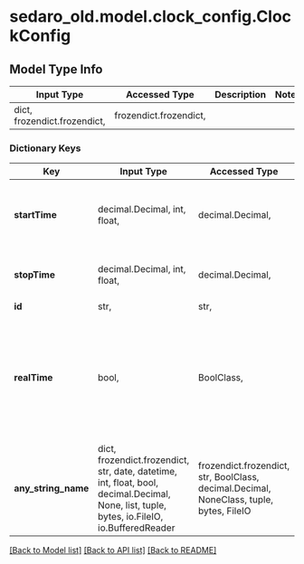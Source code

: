 # sedaro_old.model.clock_config.ClockConfig

## Model Type Info
Input Type | Accessed Type | Description | Notes
------------ | ------------- | ------------- | -------------
dict, frozendict.frozendict,  | frozendict.frozendict,  |  | 

### Dictionary Keys
Key | Input Type | Accessed Type | Description | Notes
------------ | ------------- | ------------- | ------------- | -------------
**startTime** | decimal.Decimal, int, float,  | decimal.Decimal,  | The time at which the simulation begins simulating from. | 
**stopTime** | decimal.Decimal, int, float,  | decimal.Decimal,  | The time at which the simulation completes. | 
**id** | str,  | str,  |  | [optional] 
**realTime** | bool,  | BoolClass,  | If true, the simulation will run faster than real-time up to current wall time and then step in sync with wall time. | [optional] if omitted the server will use the default value of False
**any_string_name** | dict, frozendict.frozendict, str, date, datetime, int, float, bool, decimal.Decimal, None, list, tuple, bytes, io.FileIO, io.BufferedReader | frozendict.frozendict, str, BoolClass, decimal.Decimal, NoneClass, tuple, bytes, FileIO | any string name can be used but the value must be the correct type | [optional]

[[Back to Model list]](../../README.md#documentation-for-models) [[Back to API list]](../../README.md#documentation-for-api-endpoints) [[Back to README]](../../README.md)

